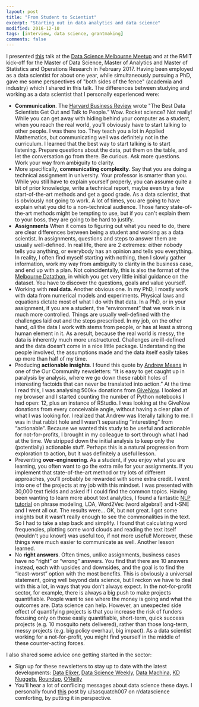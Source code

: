 ```yaml
---
layout: post
title: "From Student to Scientist"
excerpt: "Starting out in data analytics and data science"
modified: 2016-12-10
tags: [interview, data science, grantmaking]
comments: false
---
```


I presented [this](http://joosthvanderlinden.github.io/images/From_student_to_scientist.pdf) talk at the [Data Science Melbourne Meetup](https://www.meetup.com/en-AU/Data-Science-Melbourne/events/236327550/) and at the RMIT kick-off for the Master of Data Science, Master of Analytics and Master of Statistics and Operations Research in February 2017. Having been employed as a data scientist for about one year, while simultaneously pursuing a PhD, gave me some perspectives of "both sides of the fence" (academia and industry) which I shared in this talk. The differences between studying and working as a data scientist that I personally experienced were:

- **Communication**. The [Harvard Business Review](https://hbr.org/2017/01/the-best-data-scientists-get-out-and-talk-to-people) wrote "The Best Data Scientists Get Out and Talk to People.” Wow. Rocket science? Not really! While you can get away with hiding behind your computer as a student, when you reach the real world, you’ll obviously have to start talking to other people. I was there too. They teach you a lot in Applied Mathematics, but communicating well was definitely not in the curriculum. I learned that the best way to start talking is to start listening. Prepare questions about the data, put them on the table, and let the conversation go from there. Be curious. Ask more questions. Work your way from ambiguity to clarity.
- More specifically, **communicating complexity**. Say that you are doing a technical assignment in university. Your professor is smarter than you. While you still have to explain yourself properly, you can assume quite a bit of prior knowledge, write a technical report, maybe even try a few start-of-the-art methods and get a good grade. As a data scientist, that is obviously not going to work. A lot of times, you are going to have explain what you did to a non-technical audience. Those fancy state-of-the-art methods might be tempting to use, but if you can't explain them to your boss, they are going to be hard to justify.
- **Assignments** When it comes to figuring out what you need to do, there are clear differences between being a student and working as a data scientist. In assignments, questions and steps to answer them are usually well-defined. In real life, there are 2 extremes: either nobody tells you anything, or everybody has an opinion and tells you everything. In reality, I often find myself starting with nothing, then I slowly gather information, work my way from ambiguity to clarity in the business case, and end up with a plan. Not coincidentally, this is also the format of the [Melbourne Datathon](http://joosthvanderlinden.github.io/datathon-story/), in which you get very little initial guidance on the dataset. You have to discover the questions, goals and value yourself.
- Working with **real data**. Another obvious one. In my PhD, I mostly work with data from numerical models and experiments. Physical laws and equations dictate most of what I do with that data. In a PhD, or in your assignment, if you are a student, the “environment” that we work in is much more controlled. Things are usually well-defined with the challenges laid out and the steps prescribed. In my job, on the other hand, *all* the data I work with stems from people, or has at least a strong human element in it. As a result, because the real world is messy, the data is inherently much more unstructured. Challenges are ill-defined and the data doesn’t come in a nice little package. Understanding the people involved, the assumptions made and the data itself easily takes up more than half of my time.
- Producing **actionable insights**. I found this quote by [Andrew Means](http://meanswelldoesgood.com/) in one of the Our Community newsletters: “It is easy to get caught up in paralysis by analysis, where we go down these rabbit holes of interesting factoids that can never be translated into action.” At the time I read this, I was analysing 500k+ donations from [GiveNow](https://www.givenow.com.au/). I looked at my browser and I started counting the number of Python notebooks I had open: 12, plus an instance of RStudio. I was looking at the GiveNow donations from every conceivable angle, without having a clear plan of what I was looking for. I realized that Andrew was literally talking to me. I was in that rabbit hole and I wasn't separating “interesting” from “actionable”. Because we wanted this study to be useful and actionable for not-for-profits, I brought in my colleague to sort through what I had at the time. We stripped down the initial analysis to keep only the (potentially) actionable stuff. Perhaps this is a natural progression from exploration to action, but it was definitely a useful lesson.
- Preventing **over-engineering**. As a student, if you enjoy what you are learning, you often want to go the extra mile for your assignments. If you implement that state-of-the-art method or try lots of different approaches, you’ll probably be rewarded with some extra credit. I went into one of the projects at my job with this mindset. I was presented with 30,000 text fields and asked if I could find the common topics. Having been wanting to learn more about text analytics, I found a fantastic [NLP tutorial](http://nbviewer.jupyter.org/github/skipgram/modern-nlp-in-python/blob/master/executable/Modern_NLP_in_Python.ipynb#topic=15&lambda=1&term=) on phrase modeling, LDA, Word2Vec (word algebra!) and t-SNE and I went all out. The results were... OK, but not great. I got some insights but it wasn’t really enough to see the commonalities in the text. So I had to take a step back and simplify. I found that calculating word frequencies, plotting some word clouds and reading the text itself (wouldn't you know!) was useful too, if not more useful! Moreover, these things were much easier to communicate as well. Another lesson learned. 
- No **right answers**. Often times, unlike assignments, business cases have no “right” or “wrong” answers. You find that there are 10 answers instead, each with upsides and downsides, and the goal is to find the “least-worst” option with the most benefits. This is obviously a universal statement, going well beyond data science, but I reckon we have to deal with this a lot, in ways that you don’t always expect. In the not-for-profit sector, for example, there is always a big push to make projects quantifiable. People want to see where the money is going and what the outcomes are. Data science can help. However, an unexpected side effect of quantifying projects is that you increase the risk of funders focusing only on those easily quantifiable, short-term, quick success projects (e.g. 10 mosquito nets delivered), rather than those long-term, messy projects (e.g. big policy overhaul, big impact). As a data scientist working for a not-for-profit, you might find yourself in the middle of these counter-acting forces.

I also shared some advice one getting started in the sector:
- Sign up for these newsletters to stay up to date with the latest developments: [Data Elixer](https://dataelixir.com/), [Data Science Weekly](https://www.datascienceweekly.org/), [Data Machina](http://datamachina.com/), [KD Nuggets](http://www.kdnuggets.com/news/subscribe.html), [Roundup](http://roundup.fishtownanalytics.com/), [O’Reilly](http://www.oreilly.com/data/newsletter.html)
- You'll hear a lot of conflicing messages about data science these days. I personally found [this](https://www.reddit.com/r/datascience/comments/5rvxqf/the_confusing_messages_about_the_data_science/) post by u/sasquatch007 on r/datascience comforting, by putting it in perspective.

